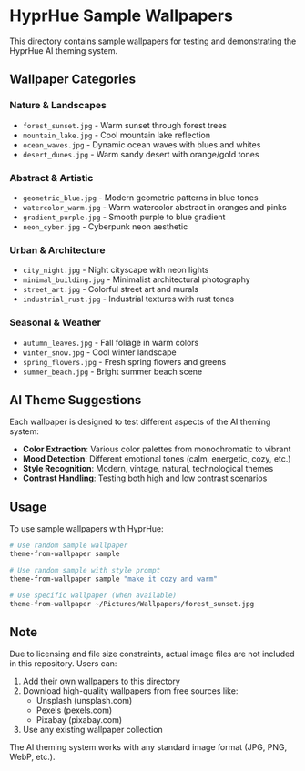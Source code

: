 # HyprHue Sample Wallpapers

This directory contains sample wallpapers for testing and demonstrating the HyprHue AI theming system.

## Wallpaper Categories

### Nature & Landscapes
- `forest_sunset.jpg` - Warm sunset through forest trees
- `mountain_lake.jpg` - Cool mountain lake reflection
- `ocean_waves.jpg` - Dynamic ocean waves with blues and whites
- `desert_dunes.jpg` - Warm sandy desert with orange/gold tones

### Abstract & Artistic
- `geometric_blue.jpg` - Modern geometric patterns in blue tones
- `watercolor_warm.jpg` - Warm watercolor abstract in oranges and pinks
- `gradient_purple.jpg` - Smooth purple to blue gradient
- `neon_cyber.jpg` - Cyberpunk neon aesthetic

### Urban & Architecture
- `city_night.jpg` - Night cityscape with neon lights
- `minimal_building.jpg` - Minimalist architectural photography
- `street_art.jpg` - Colorful street art and murals
- `industrial_rust.jpg` - Industrial textures with rust tones

### Seasonal & Weather
- `autumn_leaves.jpg` - Fall foliage in warm colors
- `winter_snow.jpg` - Cool winter landscape
- `spring_flowers.jpg` - Fresh spring flowers and greens
- `summer_beach.jpg` - Bright summer beach scene

## AI Theme Suggestions

Each wallpaper is designed to test different aspects of the AI theming system:

- **Color Extraction**: Various color palettes from monochromatic to vibrant
- **Mood Detection**: Different emotional tones (calm, energetic, cozy, etc.)
- **Style Recognition**: Modern, vintage, natural, technological themes
- **Contrast Handling**: Testing both high and low contrast scenarios

## Usage

To use sample wallpapers with HyprHue:

```bash
# Use random sample wallpaper
theme-from-wallpaper sample

# Use random sample with style prompt
theme-from-wallpaper sample "make it cozy and warm"

# Use specific wallpaper (when available)
theme-from-wallpaper ~/Pictures/Wallpapers/forest_sunset.jpg
```

## Note

Due to licensing and file size constraints, actual image files are not included in this repository. Users can:

1. Add their own wallpapers to this directory
2. Download high-quality wallpapers from free sources like:
   - Unsplash (unsplash.com)
   - Pexels (pexels.com) 
   - Pixabay (pixabay.com)
3. Use any existing wallpaper collection

The AI theming system works with any standard image format (JPG, PNG, WebP, etc.). 